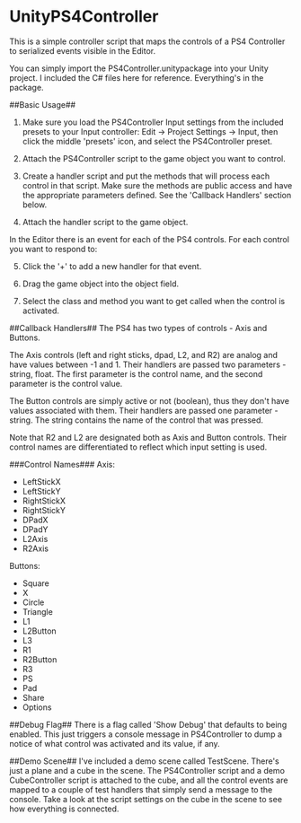 # UnityPS4Controller
This is a simple controller script that maps the controls of a PS4 Controller to serialized events visible in the Editor.

You can simply import the PS4Controller.unitypackage into your Unity project. I included the C# files here for reference. Everything's in the package.

##Basic Usage##
1. Make sure you load the PS4Controller Input settings from the included presets to your Input controller: Edit -> Project Settings -> Input, then click the middle 'presets' icon, and select the PS4Controller preset. 

2. Attach the PS4Controller script to the game object you want to control. 

3. Create a handler script and put the methods that will process each control in that script. Make sure the methods are public access and have the appropriate parameters defined. See the 'Callback Handlers' section below.

4. Attach the handler script to the game object.

In the Editor there is an event for each of the PS4 controls. For each control you want to respond to:

5. Click the '+' to add a new handler for that event. 

6. Drag the game object into the object field.

7. Select the class and method you want to get called when the control is activated.

##Callback Handlers##
The PS4 has two types of controls - Axis and Buttons.

The Axis controls (left and right sticks, dpad, L2, and R2) are analog and have values between -1 and 1. Their handlers are passed two parameters - string, float. The first parameter is the control name, and the second parameter is the control value. 

The Button controls are simply active or not (boolean), thus they don't have values associated with them. Their handlers are passed one parameter - string. The string contains the name of the control that was pressed.

Note that R2 and L2 are designated both as Axis and Button controls. Their control names are differentiated to reflect which input setting is used. 

###Control Names###
Axis:
* LeftStickX
* LeftStickY
* RightStickX
* RightStickY
* DPadX
* DPadY
* L2Axis
* R2Axis

Buttons:
* Square
* X
* Circle
* Triangle
* L1
* L2Button
* L3
* R1
* R2Button
* R3
* PS
* Pad
* Share
* Options

##Debug Flag##
There is a flag called 'Show Debug' that defaults to being enabled. This just triggers a console message in PS4Controller to dump a notice of what control was activated and its value, if any.

##Demo Scene##
I've included a demo scene called TestScene. There's just a plane and a cube in the scene. The PS4Controller script and a demo CubeController script is attached to the cube, and all the control events are mapped to a couple of test handlers that simply send a message to the console. Take a look at the script settings on the cube in the scene to see how everything is connected.